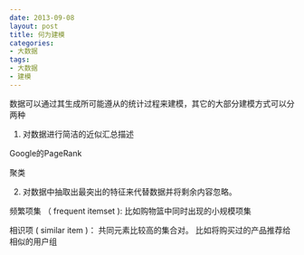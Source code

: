 ```yaml
---
date: 2013-09-08
layout: post
title: 何为建模
categories:
- 大数据
tags:
- 大数据
- 建模
---
```


数据可以通过其生成所可能遵从的统计过程来建模，其它的大部分建模方式可以分两种

1. 对数据进行简洁的近似汇总描述

Google的PageRank

聚类

2. 对数据中抽取出最突出的特征来代替数据并将剩余内容忽略。

频繁项集 （ frequent itemset ): 比如购物篮中同时出现的小规模项集

相识项 ( similar item )： 共同元素比较高的集合对。 比如将购买过的产品推荐给相似的用户组









